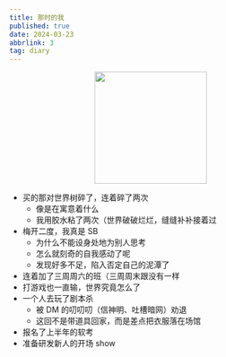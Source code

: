```yaml
---
title: 那时的我
published: true
date: 2024-03-23
abbrlink: 3
tag: diary
---
```


<div style="display: flex;justify-content: center;">
<img src="https://cdn.jsdelivr.net/gh/jiechen257/personal-gallery@main/img/202403232329134.png" style="width: 200px;">
</div>

- 买的那对世界树碎了，连着碎了两次
  - 像是在寓意着什么
  - 我用胶水粘了两次（世界破破烂烂，缝缝补补接着过
- 梅开二度，我真是 SB
  - 为什么不能设身处地为别人思考
  - 怎么就刻奇的自我感动了呢
  - 发现好多不足，陷入否定自己的泥潭了
- 连着加了三周周六的班（三周周末跟没有一样
- 打游戏也一直输，世界究竟怎么了
- 一个人去玩了剧本杀
  - 被 DM 的叨叨叨（信神明、吐槽暗网）劝退
  - 这回不是带道具回家，而是差点把衣服落在场馆
- 报名了上半年的软考
- 准备研发新人的开场 show
